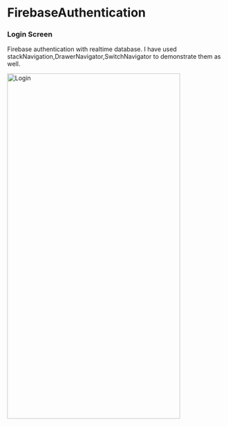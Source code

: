 # FirebaseAuthentication
<h3>Login Screen</h3>
<p> Firebase authentication with realtime database. I have used stackNavigation,DrawerNavigator,SwitchNavigator to demonstrate  them as well.
    
</p>
<img src="https://user-images.githubusercontent.com/2509254/48684126-46e8f100-ebd6-11e8-99aa-841d1b5b3093.png" alt="Login" width="400" height="800">